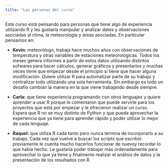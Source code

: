 ```yaml
---
title: "Las personas del curso"
---
```


Este curso está pensando para personas que tiene algo de experiencia utilizando R y les gustaría manipular y analizar datos y observaciones asociadas al clima, la meteorología y áreas asociadas. En particular pensamos en:

* **Kevin:** meteorólogo, trabaja hace muchos años con observaciones de temperatura y otras variables de estaciones meteorológicas. Todos los meses genera informes a partir de estos datos utilizando distintos sofwares para hacer cálculos, generar gráficos y presentarlos y muchas veces tiene que empezar desde el principio si tiene que hacer alguna modificación. Quiere utilizar R para automatizar parte de su trabajo y centralizar todo utilizando una sola herramienta. Sin embargo es todo un desafío cambian la manera en la que viene trabajando desde siempre. 

* **Carla:** que tiene experiencia programando con otros lenguajes y quiere aprender a usar R porque le comentaron que puede servirle para los proyectos que está por empezar y le ofrecieron realizar un curso. Espera que R no se muy distinto de Python y que pueda aprovechar la experiencia que ya tiene para aprender rápido y poder utilizar lo mejor de cada lenguaje. 

* **Raquel:** que utiliza R cada tanto pero nunca termina de incorporarlo a su trabajo. Cada vez que vuelve a buscar los scripts que escribió previamente le cuenta mucho hacerlos funcionar de nuevoy recordar lo que había hecho. Le gustaría poder trabajar más ordenadamente para aprovechar lo que ya tiene y finalmente realizar el análisis de datos y la presentación de los resultados con R.
